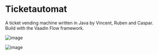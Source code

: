 # Ticketautomat

A ticket vending machine written in Java by Vincent, Ruben and Caspar.
Build with the Vaadin Flow framework.

![image](https://user-images.githubusercontent.com/64489325/151784424-3752fba5-8f42-41d2-bca8-68873f02a474.png)

<div style="width; 300px">

  ![image](https://user-images.githubusercontent.com/64489325/151784628-42cbba7d-6cff-4735-bee7-0294ce22dee4.png)
</div>

